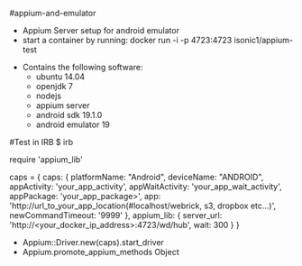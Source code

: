 #appium-and-emulator
* Appium Server setup for android emulator
* start a container by running: docker run -i -p 4723:4723 isonic1/appium-test

- Contains the following software:
	- ubuntu 14.04
	- openjdk 7
	- nodejs
	- appium server
	- android sdk 19.1.0
	- android emulator 19

#Test in IRB
$ irb

require 'appium_lib'

caps = {
  caps: {
    platformName: "Android",
    deviceName: "ANDROID",
    appActivity: 'your_app_activity',
    appWaitActivity: 'your_app_wait_activity', 
    appPackage: 'your_app_package>', 
    app: 'http://url_to_your_app_location(#localhost/webrick, s3, dropbox etc...)',
    newCommandTimeout: '9999'
  },
  appium_lib: {
    server_url: 'http://<your_docker_ip_address>:4723/wd/hub',
    wait: 300
  }
}

- Appium::Driver.new(caps).start_driver
- Appium.promote_appium_methods Object